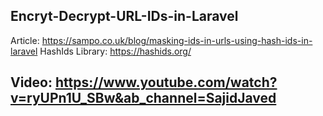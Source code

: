 ## Encryt-Decrypt-URL-IDs-in-Laravel

Article:  https://sampo.co.uk/blog/masking-ids-in-urls-using-hash-ids-in-laravel
HashIds Library: https://hashids.org/
## Video: https://www.youtube.com/watch?v=ryUPn1U_SBw&ab_channel=SajidJaved
